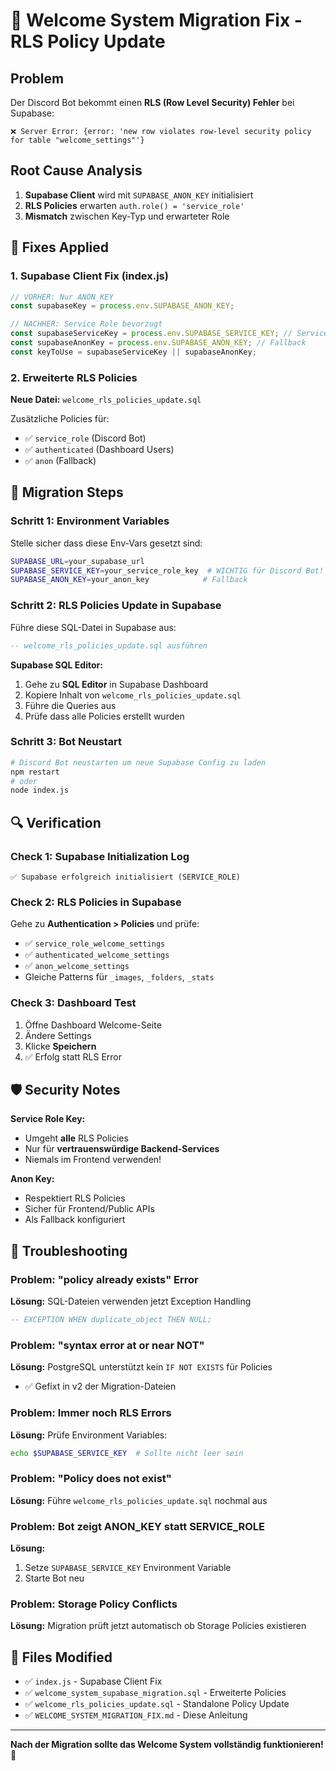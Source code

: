 # 🚨 Welcome System Migration Fix - RLS Policy Update

## Problem
Der Discord Bot bekommt einen **RLS (Row Level Security) Fehler** bei Supabase:
```
❌ Server Error: {error: 'new row violates row-level security policy for table "welcome_settings"'}
```

## Root Cause Analysis
1. **Supabase Client** wird mit `SUPABASE_ANON_KEY` initialisiert
2. **RLS Policies** erwarten `auth.role() = 'service_role'`
3. **Mismatch** zwischen Key-Typ und erwarteter Role

## 🔧 Fixes Applied

### 1. Supabase Client Fix (index.js)
```javascript
// VORHER: Nur ANON_KEY
const supabaseKey = process.env.SUPABASE_ANON_KEY;

// NACHHER: Service Role bevorzugt
const supabaseServiceKey = process.env.SUPABASE_SERVICE_KEY; // Service Role für RLS
const supabaseAnonKey = process.env.SUPABASE_ANON_KEY; // Fallback
const keyToUse = supabaseServiceKey || supabaseAnonKey;
```

### 2. Erweiterte RLS Policies
**Neue Datei:** `welcome_rls_policies_update.sql`

Zusätzliche Policies für:
- ✅ `service_role` (Discord Bot)
- ✅ `authenticated` (Dashboard Users)  
- ✅ `anon` (Fallback)

## 🚀 Migration Steps

### Schritt 1: Environment Variables
Stelle sicher dass diese Env-Vars gesetzt sind:
```bash
SUPABASE_URL=your_supabase_url
SUPABASE_SERVICE_KEY=your_service_role_key  # WICHTIG für Discord Bot!
SUPABASE_ANON_KEY=your_anon_key            # Fallback
```

### Schritt 2: RLS Policies Update in Supabase
Führe diese SQL-Datei in Supabase aus:
```sql
-- welcome_rls_policies_update.sql ausführen
```

**Supabase SQL Editor:**
1. Gehe zu **SQL Editor** in Supabase Dashboard
2. Kopiere Inhalt von `welcome_rls_policies_update.sql`
3. Führe die Queries aus
4. Prüfe dass alle Policies erstellt wurden

### Schritt 3: Bot Neustart
```bash
# Discord Bot neustarten um neue Supabase Config zu laden
npm restart
# oder
node index.js
```

## 🔍 Verification

### Check 1: Supabase Initialization Log
```
✅ Supabase erfolgreich initialisiert (SERVICE_ROLE)
```

### Check 2: RLS Policies in Supabase
Gehe zu **Authentication > Policies** und prüfe:
- ✅ `service_role_welcome_settings`
- ✅ `authenticated_welcome_settings` 
- ✅ `anon_welcome_settings`
- Gleiche Patterns für `_images`, `_folders`, `_stats`

### Check 3: Dashboard Test
1. Öffne Dashboard Welcome-Seite
2. Ändere Settings
3. Klicke **Speichern**
4. ✅ Erfolg statt RLS Error

## 🛡️ Security Notes

**Service Role Key:**
- Umgeht **alle** RLS Policies
- Nur für **vertrauenswürdige Backend-Services**
- Niemals im Frontend verwenden!

**Anon Key:**
- Respektiert RLS Policies
- Sicher für Frontend/Public APIs
- Als Fallback konfiguriert

## 🐛 Troubleshooting

### Problem: "policy already exists" Error
**Lösung:** SQL-Dateien verwenden jetzt Exception Handling
```sql
-- EXCEPTION WHEN duplicate_object THEN NULL;
```

### Problem: "syntax error at or near NOT"
**Lösung:** PostgreSQL unterstützt kein `IF NOT EXISTS` für Policies
- ✅ Gefixt in v2 der Migration-Dateien

### Problem: Immer noch RLS Errors
**Lösung:** Prüfe Environment Variables:
```bash
echo $SUPABASE_SERVICE_KEY  # Sollte nicht leer sein
```

### Problem: "Policy does not exist"
**Lösung:** Führe `welcome_rls_policies_update.sql` nochmal aus

### Problem: Bot zeigt ANON_KEY statt SERVICE_ROLE
**Lösung:** 
1. Setze `SUPABASE_SERVICE_KEY` Environment Variable
2. Starte Bot neu

### Problem: Storage Policy Conflicts
**Lösung:** Migration prüft jetzt automatisch ob Storage Policies existieren

## 📝 Files Modified
- ✅ `index.js` - Supabase Client Fix
- ✅ `welcome_system_supabase_migration.sql` - Erweiterte Policies  
- ✅ `welcome_rls_policies_update.sql` - Standalone Policy Update
- ✅ `WELCOME_SYSTEM_MIGRATION_FIX.md` - Diese Anleitung

---

**Nach der Migration sollte das Welcome System vollständig funktionieren!** 🎉 